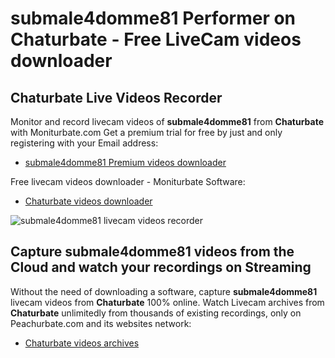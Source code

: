# submale4domme81 Performer on Chaturbate - Free LiveCam videos downloader

## Chaturbate Live Videos Recorder

Monitor and record livecam videos of **submale4domme81** from **Chaturbate** with Moniturbate.com
Get a premium trial for free by just and only registering with your Email address:
* [submale4domme81 Premium videos downloader](https://moniturbate.com/request-demo-licence-key.html)

Free livecam videos downloader - Moniturbate Software:
* [Chaturbate videos downloader](https://moniturbate.com/moniturbate-download-software.html)

![submale4domme81 livecam videos recorder](https://peachurnet.com/templates/moniturbate-software.png)


## Capture submale4domme81 videos from the Cloud and watch your recordings on Streaming

Without the need of downloading a software, capture **submale4domme81** livecam videos from **Chaturbate** 100% online.
Watch Livecam archives from **Chaturbate** unlimitedly from thousands of existing recordings, only on Peachurbate.com and its websites network:
* [Chaturbate videos archives](https://peachurnet.com/)
